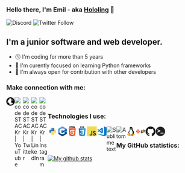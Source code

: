 ### Hello there, I'm Emil - aka [Hololing](https://emilslezis.github.io) 👋

![Discord](https://img.shields.io/discord/541347220201537536?color=%237289DA&label=Join%20my%20server&logo=discord&style=for-the-badge)
![Twitter Follow](https://img.shields.io/twitter/follow/Em1l_Sleziscolor=%231DA1F2&logo=Twitter&style=for-the-badge)

## I'm a junior software and web developer.

- 🕓 I'm coding for more than 5 years
- 🐍 I'm curently focused on learning Python frameworks
- 👊 I'm always open for contribution with other developers

### Make connection with me:

[<img align="left" alt="emilslezis.github.io" width="22px" src="https://raw.githubusercontent.com/iconic/open-iconic/master/svg/globe.svg" />](https://emilslezis.github.io)
[<img align="left" alt="codeSTACKr | YouTube" width="22px" src="https://cdn.jsdelivr.net/npm/simple-icons@v3/icons/youtube.svg" />](https://www.youtube.com/channel/UC6I34QcPuz2cq4_sF4hcl-Q)
[<img align="left" alt="codeSTACKr | Twitter" width="22px" src="https://cdn.jsdelivr.net/npm/simple-icons@v3/icons/twitter.svg" />](https://twitter.com/Im_Emiljen)
[<img align="left" alt="codeSTACKr | LinkedIn" width="22px" src="https://cdn.jsdelivr.net/npm/simple-icons@v3/icons/linkedin.svg" />](https://www.linkedin.com/in/emil-sle%C5%BEis-4b57961b8/)
[<img align="left" alt="codeSTACKr | Instagram" width="22px" src="https://cdn.jsdelivr.net/npm/simple-icons@v3/icons/instagram.svg" />](https://www.instagram.com/em1l_2k/)

<br />

### Technologies I use:

<img align="left" alt="Python" width="26px" src="https://raw.githubusercontent.com/github/explore/80688e429a7d4ef2fca1e82350fe8e3517d3494d/topics/python/python.png" />
<img align="left" alt="C++" width="26px" src="https://raw.githubusercontent.com/github/explore/80688e429a7d4ef2fca1e82350fe8e3517d3494d/topics/cpp/cpp.png" />
<img align="left" alt="HTML" width="26px" src="https://raw.githubusercontent.com/github/explore/80688e429a7d4ef2fca1e82350fe8e3517d3494d/topics/html/html.png" />
<img align="left" alt="CSS" width="26px" src="https://raw.githubusercontent.com/github/explore/80688e429a7d4ef2fca1e82350fe8e3517d3494d/topics/css/css.png" />
<img align="left" alt="JavaScript" width="26px" src="https://raw.githubusercontent.com/github/explore/80688e429a7d4ef2fca1e82350fe8e3517d3494d/topics/javascript/javascript.png" />
<img align="left" alt="Visual Studio Code" width="26px" src="https://raw.githubusercontent.com/github/explore/80688e429a7d4ef2fca1e82350fe8e3517d3494d/topics/visual-studio-code/visual-studio-code.png" />
<img align="left" alt="Sublime text" width="26px" src="https://external-content.duckduckgo.com/iu/?u=https%3A%2F%2Fupload.wikimedia.org%2Fwikipedia%2Fen%2Fd%2Fd2%2FSublime_Text_3_logo.png&f=1&nofb=1" />
<img align="left" alt="Atom" width="26px" src="https://external-content.duckduckgo.com/iu/?u=https%3A%2F%2Fdavidmles.com%2Fwp-content%2Fuploads%2F2017%2F03%2Fatom-logo.png&f=1&nofb=1" />
<img align="left" alt="Linux" width="26px" src="https://raw.githubusercontent.com/github/explore/80688e429a7d4ef2fca1e82350fe8e3517d3494d/topics/linux/linux.png" />
<img align="left" alt="Git" width="26px" src="https://raw.githubusercontent.com/github/explore/80688e429a7d4ef2fca1e82350fe8e3517d3494d/topics/git/git.png" />
<img align="left" alt="GitHub" width="26px" src="https://raw.githubusercontent.com/github/explore/78df643247d429f6cc873026c0622819ad797942/topics/github/github.png" />
<img align="left" alt="Terminal" width="26px" src="https://raw.githubusercontent.com/github/explore/80688e429a7d4ef2fca1e82350fe8e3517d3494d/topics/terminal/terminal.png" />

<br />

### My GitHub statistics:

[![My github stats](https://github-readme-stats.vercel.app/api?username=emilslezis)](https://github.com/anuraghazra/github-readme-stats)
